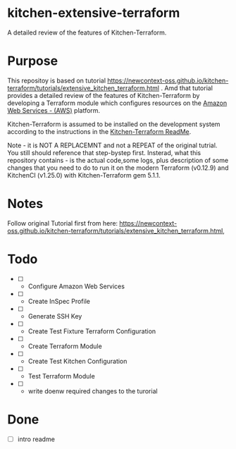 # kitchen-extensive-terraform
A detailed review of the features of Kitchen-Terraform.

# Purpose
This repositoy is based on tutorial https://newcontext-oss.github.io/kitchen-terraform/tutorials/extensive_kitchen_terraform.html . Amd that tutorial provides a detailed review of the features of Kitchen-Terraform by developing a Terraform module which configures resources on the [Amazon Web Services - (AWS)](https://aws.amazon.com/) platform.

Kitchen-Terraform is assumed to be installed on the development system according to the instructions in the [Kitchen-Terraform ReadMe](https://github.com/newcontext-oss/kitchen-terraform/blob/master/README.md#installation).


Note - it is NOT A REPLACEMNT and not a REPEAT of the original tutrial. You still should reference that step-bystep first. Insterad, what this repository contains - is the actual code,some logs, plus description of some changes that you need to do to run it on the modern  Terraform (v0.12.9) and KitchenCI (v1.25.0) with Kitchen-Terraform gem 5.1.1. 

# Notes

Follow original Tutorial first from here: https://newcontext-oss.github.io/kitchen-terraform/tutorials/extensive_kitchen_terraform.html, 

# Todo
- [ ] - Configure Amazon Web Services
- [ ] - Create InSpec Profile
- [ ] - Generate SSH Key
- [ ] - Create Test Fixture Terraform Configuration
- [ ] - Create Terraform Module
- [ ] - Create Test Kitchen Configuration
- [ ] - Test Terraform Module
- [ ] - write doenw required changes to the turorial

# Done
- [ ] intro readme
